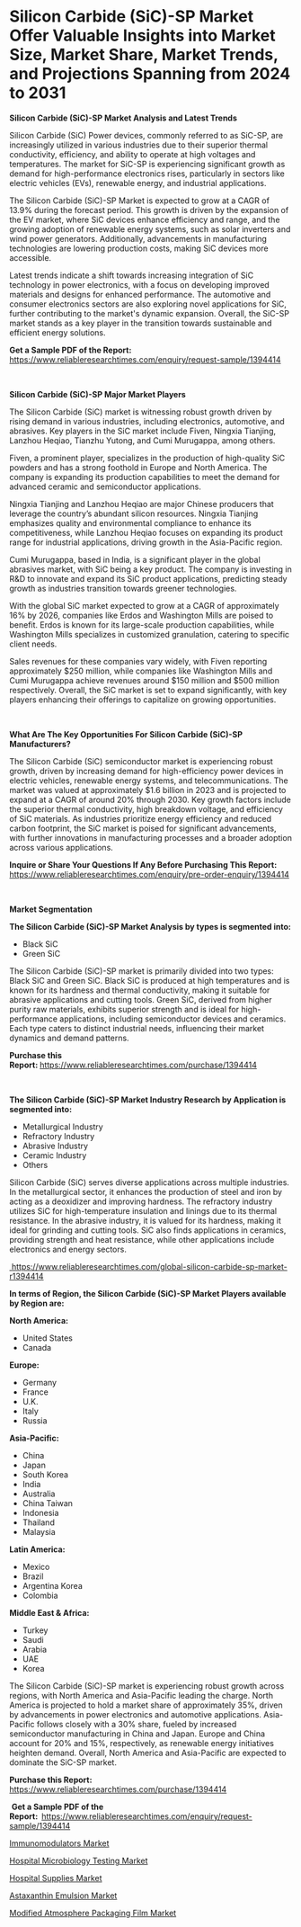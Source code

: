 <p><h1>Silicon Carbide (SiC)-SP Market Offer Valuable Insights into Market Size, Market Share, Market Trends, and Projections Spanning from 2024 to 2031</h1></p><p><strong>Silicon Carbide (SiC)-SP Market Analysis and Latest Trends</strong></p>
<p><p>Silicon Carbide (SiC) Power devices, commonly referred to as SiC-SP, are increasingly utilized in various industries due to their superior thermal conductivity, efficiency, and ability to operate at high voltages and temperatures. The market for SiC-SP is experiencing significant growth as demand for high-performance electronics rises, particularly in sectors like electric vehicles (EVs), renewable energy, and industrial applications.</p><p>The Silicon Carbide (SiC)-SP Market is expected to grow at a CAGR of 13.9% during the forecast period. This growth is driven by the expansion of the EV market, where SiC devices enhance efficiency and range, and the growing adoption of renewable energy systems, such as solar inverters and wind power generators. Additionally, advancements in manufacturing technologies are lowering production costs, making SiC devices more accessible.</p><p>Latest trends indicate a shift towards increasing integration of SiC technology in power electronics, with a focus on developing improved materials and designs for enhanced performance. The automotive and consumer electronics sectors are also exploring novel applications for SiC, further contributing to the market's dynamic expansion. Overall, the SiC-SP market stands as a key player in the transition towards sustainable and efficient energy solutions.</p></p>
<p><strong>Get a Sample PDF of the Report:&nbsp;</strong> <a href="https://www.reliableresearchtimes.com/enquiry/request-sample/1394414">https://www.reliableresearchtimes.com/enquiry/request-sample/1394414</a></p>
<p>&nbsp;</p>
<p><strong>Silicon Carbide (SiC)-SP Major Market Players</strong></p>
<p><p>The Silicon Carbide (SiC) market is witnessing robust growth driven by rising demand in various industries, including electronics, automotive, and abrasives. Key players in the SiC market include Fiven, Ningxia Tianjing, Lanzhou Heqiao, Tianzhu Yutong, and Cumi Murugappa, among others.</p><p>Fiven, a prominent player, specializes in the production of high-quality SiC powders and has a strong foothold in Europe and North America. The company is expanding its production capabilities to meet the demand for advanced ceramic and semiconductor applications. </p><p>Ningxia Tianjing and Lanzhou Heqiao are major Chinese producers that leverage the country’s abundant silicon resources. Ningxia Tianjing emphasizes quality and environmental compliance to enhance its competitiveness, while Lanzhou Heqiao focuses on expanding its product range for industrial applications, driving growth in the Asia-Pacific region.</p><p>Cumi Murugappa, based in India, is a significant player in the global abrasives market, with SiC being a key product. The company is investing in R&D to innovate and expand its SiC product applications, predicting steady growth as industries transition towards greener technologies.</p><p>With the global SiC market expected to grow at a CAGR of approximately 16% by 2026, companies like Erdos and Washington Mills are poised to benefit. Erdos is known for its large-scale production capabilities, while Washington Mills specializes in customized granulation, catering to specific client needs.</p><p>Sales revenues for these companies vary widely, with Fiven reporting approximately $250 million, while companies like Washington Mills and Cumi Murugappa achieve revenues around $150 million and $500 million respectively. Overall, the SiC market is set to expand significantly, with key players enhancing their offerings to capitalize on growing opportunities.</p></p>
<p>&nbsp;</p>
<p><strong>What Are The Key Opportunities For Silicon Carbide (SiC)-SP Manufacturers?</strong></p>
<p><p>The Silicon Carbide (SiC) semiconductor market is experiencing robust growth, driven by increasing demand for high-efficiency power devices in electric vehicles, renewable energy systems, and telecommunications. The market was valued at approximately $1.6 billion in 2023 and is projected to expand at a CAGR of around 20% through 2030. Key growth factors include the superior thermal conductivity, high breakdown voltage, and efficiency of SiC materials. As industries prioritize energy efficiency and reduced carbon footprint, the SiC market is poised for significant advancements, with further innovations in manufacturing processes and a broader adoption across various applications.</p></p>
<p><strong>Inquire or Share Your Questions If Any Before Purchasing This Report:</strong> <a href="https://www.reliableresearchtimes.com/enquiry/pre-order-enquiry/1394414">https://www.reliableresearchtimes.com/enquiry/pre-order-enquiry/1394414</a></p>
<p>&nbsp;</p>
<p><strong>Market Segmentation</strong></p>
<p><strong>The Silicon Carbide (SiC)-SP Market Analysis by types is segmented into:</strong></p>
<p><ul><li>Black SiC</li><li>Green SiC</li></ul></p>
<p><p>The Silicon Carbide (SiC)-SP market is primarily divided into two types: Black SiC and Green SiC. Black SiC is produced at high temperatures and is known for its hardness and thermal conductivity, making it suitable for abrasive applications and cutting tools. Green SiC, derived from higher purity raw materials, exhibits superior strength and is ideal for high-performance applications, including semiconductor devices and ceramics. Each type caters to distinct industrial needs, influencing their market dynamics and demand patterns.</p></p>
<p><strong>Purchase this Report:&nbsp;</strong><a href="https://www.reliableresearchtimes.com/purchase/1394414">https://www.reliableresearchtimes.com/purchase/1394414</a></p>
<p>&nbsp;</p>
<p><strong>The Silicon Carbide (SiC)-SP Market Industry Research by Application is segmented into:</strong></p>
<p><ul><li>Metallurgical Industry</li><li>Refractory Industry</li><li>Abrasive Industry</li><li>Ceramic Industry</li><li>Others</li></ul></p>
<p><p>Silicon Carbide (SiC) serves diverse applications across multiple industries. In the metallurgical sector, it enhances the production of steel and iron by acting as a deoxidizer and improving hardness. The refractory industry utilizes SiC for high-temperature insulation and linings due to its thermal resistance. In the abrasive industry, it is valued for its hardness, making it ideal for grinding and cutting tools. SiC also finds applications in ceramics, providing strength and heat resistance, while other applications include electronics and energy sectors.</p></p>
<p><a href="https://www.reliableresearchtimes.com/global-silicon-carbide-sp-market-r1394414">&nbsp;https://www.reliableresearchtimes.com/global-silicon-carbide-sp-market-r1394414</a></p>
<p><strong>In terms of Region, the Silicon Carbide (SiC)-SP Market Players available by Region are:</strong></p>
<p>
    <p> <strong> North America: </strong>
        <ul>
            <li>United States</li>
            <li>Canada</li>
        </ul>
        </p> 
    <p> <strong> Europe: </strong>
        <ul>
            <li>Germany</li>
            <li>France</li>
            <li>U.K.</li>
            <li>Italy</li>
            <li>Russia</li>
        </ul>
        </p> 
    <p> <strong> Asia-Pacific: </strong>
        <ul>
            <li>China</li>
            <li>Japan</li>
            <li>South Korea</li>
            <li>India</li>
            <li>Australia</li>
            <li>China Taiwan</li>
            <li>Indonesia</li>
            <li>Thailand</li>
            <li>Malaysia</li>
        </ul>
        </p> 
    <p> <strong> Latin America: </strong>
        <ul>
            <li>Mexico</li>
            <li>Brazil</li>
            <li>Argentina Korea</li>
            <li>Colombia</li>
        </ul>
        </p> 
    <p> <strong> Middle East & Africa: </strong>
        <ul>
            <li>Turkey</li>
            <li>Saudi</li>
            <li>Arabia</li>
            <li>UAE</li>
            <li>Korea</li>
        </ul>
    </p>
    </p>
<p><p>The Silicon Carbide (SiC)-SP market is experiencing robust growth across regions, with North America and Asia-Pacific leading the charge. North America is projected to hold a market share of approximately 35%, driven by advancements in power electronics and automotive applications. Asia-Pacific follows closely with a 30% share, fueled by increased semiconductor manufacturing in China and Japan. Europe and China account for 20% and 15%, respectively, as renewable energy initiatives heighten demand. Overall, North America and Asia-Pacific are expected to dominate the SiC-SP market.</p></p>
<p><strong>Purchase this Report: </strong><a href="https://www.reliableresearchtimes.com/purchase/1394414">https://www.reliableresearchtimes.com/purchase/1394414</a></p>
<p>&nbsp;<strong>Get a Sample PDF of the Report:&nbsp;&nbsp;</strong><a href="https://www.reliableresearchtimes.com/enquiry/request-sample/1394414">https://www.reliableresearchtimes.com/enquiry/request-sample/1394414</a></p>
<p><strong></strong></p>
<p><p><a href="https://www.linkedin.com/pulse/how-immunomodulators-market-evolve-growth-analysis-year-b5fpe?trackingId=TxlwgUKJR8OZjPmAiC2t1g%3D%3D">Immunomodulators Market</a></p><p><a href="https://www.linkedin.com/pulse/global-market-pulse-trends-growth-analysis-hospital-microbiology-4gfne?trackingId=Of3m%2BUnOREekmFi11WC%2F%2FA%3D%3D">Hospital Microbiology Testing Market</a></p><p><a href="https://www.linkedin.com/pulse/what-factors-influence-hospital-supplies-market-coming-years-vwzwe?trackingId=uVvD%2BneOS7CpoLpSQkqlmA%3D%3D">Hospital Supplies Market</a></p><p><a href="https://issuu.com/reportprime-2/docs/astaxanthin-emulsion-market-size-20_824b4906e9fec0">Astaxanthin Emulsion Market</a></p><p><a href="https://issuu.com/reportprime-2/docs/modified-atmosphere-packaging-film-_10c849492ce451">Modified Atmosphere Packaging Film Market</a></p></p>
